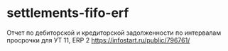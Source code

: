 # settlements-fifo-erf

Отчет по дебиторской и кредиторской задолженности по интервалам просрочки для УТ 11, ERP 2
https://infostart.ru/public/796761/
